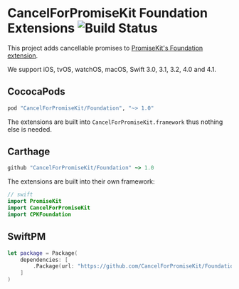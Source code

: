 # CancelForPromiseKit Foundation Extensions ![Build Status]

This project adds cancellable promises to [PromiseKit's Foundation extension].

We support iOS, tvOS, watchOS, macOS, Swift 3.0, 3.1, 3.2, 4.0 and 4.1.

## CococaPods

```ruby
pod "CancelForPromiseKit/Foundation", "~> 1.0"
```

The extensions are built into `CancelForPromiseKit.framework` thus nothing else is needed.

## Carthage

```ruby
github "CancelForPromiseKit/Foundation" ~> 1.0
```

The extensions are built into their own framework:

```swift
// swift
import PromiseKit
import CancelForPromiseKit
import CPKFoundation
```

## SwiftPM

```swift
let package = Package(
    dependencies: [
        .Package(url: "https://github.com/CancelForPromiseKit/Foundation.git", majorVersion: 1)
    ]
)
```

[Build Status]: https://travis-ci.org/CancelForPromiseKit/Foundation.svg?branch=master
[PromiseKit's Foundation extension]: https://github.com/PromiseKit/Foundation
